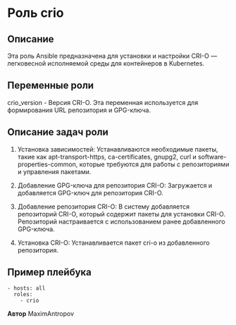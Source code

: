 # Роль crio

## Описание

Эта роль Ansible предназначена для установки и настройки CRI-O — легковесной исполняемой среды для контейнеров в Kubernetes.

## Переменные роли

crio_version - Версия CRI-O. Эта переменная используется для формирования URL репозитория и GPG-ключа.

## Описание задач роли

1. Установка зависимостей:
Устанавливаются необходимые пакеты, такие как apt-transport-https, ca-certificates, gnupg2, curl и software-properties-common, которые требуются для работы с репозиториями и управления пакетами.

2. Добавление GPG-ключа для репозитория CRI-O:
Загружается и добавляется GPG-ключ для репозитория CRI-O.

3. Добавление репозитория CRI-O:
В систему добавляется репозиторий CRI-O, который содержит пакеты для установки CRI-O. Репозиторий настраивается с использованием ранее добавленного GPG-ключа.

4. Установка CRI-O:
Устанавливается пакет cri-o из добавленного репозитория.

## Пример плейбука

```
- hosts: all
  roles:
    - crio
```

**Автор** MaximAntropov

